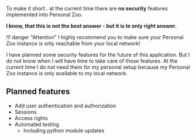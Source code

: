 To make it short.. at the current time there are **no security** features implemented into Personal Zoo.

**I know, that this is not the best answer - but it is te only right answer.**

!!! danger "Attention"
    I highly recommend you to make sure your Personal Zoo instance is only reachable from your local network!

I have planned some security features for the future of this application. But I do not know when I will have time to take care of those features. At the current time I do not need them for my personal setup because my Personal Zoo instance is only available to my local network.

## Planned features

- Add user authentication and authorization
- Sessions
- Access rights
- Automated testing
    - Including python module updates